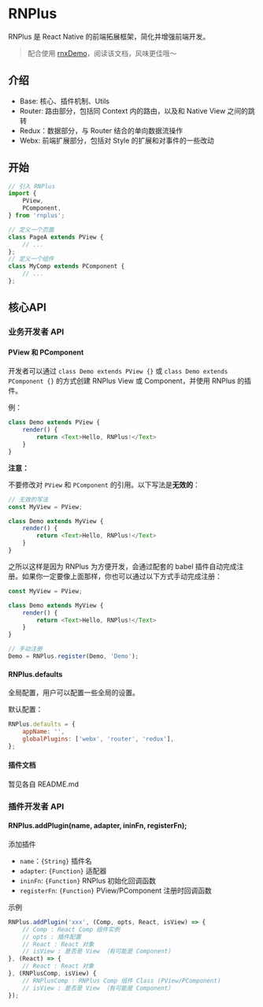 RNPlus
===

RNPlus 是 React Native 的前端拓展框架，简化并增强前端开发。

> 配合使用 [rnxDemo](https://github.com/dragonwong/rnxDemo)，阅读该文档，风味更佳哦～

## 介绍

* Base: 核心、插件机制、Utils
* Router: 路由部分，包括同 Context 内的路由，以及和 Native View 之间的跳转
* Redux：数据部分，与 Router 结合的单向数据流操作
* Webx: 前端扩展部分，包括对 Style 的扩展和对事件的一些改动

## 开始

```js
// 引入 RNPlus
import {
    PView,
    PComponent,
} from 'rnplus';

// 定义一个页面
class PageA extends PView {
    // ...
};
// 定义一个组件
class MyComp extends PComponent {
    // ...
};
```

## 核心API

### 业务开发者 API

#### PView 和 PComponent

开发者可以通过 `class Demo extends PView {}` 或 `class Demo extends PComponent {}` 的方式创建 RNPlus View 或 Component，并使用 RNPlus 的插件。

例：

```js
class Demo extends PView {
    render() {
        return <Text>Hello, RNPlus!</Text>
    }
}
```

**注意：**

不要修改对 `PView` 和 `PComponent` 的引用。以下写法是**无效的**：

```js
// 无效的写法
const MyView = PView;

class Demo extends MyView {
    render() {
        return <Text>Hello, RNPlus!</Text>
    }
}
```

之所以这样是因为 RNPlus 为方便开发，会通过配套的 babel 插件自动完成注册。如果你一定要像上面那样，你也可以通过以下方式手动完成注册：

```js
const MyView = PView;

class Demo extends MyView {
    render() {
        return <Text>Hello, RNPlus!</Text>
    }
}

// 手动注册
Demo = RNPlus.register(Demo, 'Demo');
```

#### RNPlus.defaults

全局配置，用户可以配置一些全局的设置。

默认配置：

```js
RNPlus.defaults = {
    appName: '',
    globalPlugins: ['webx', 'router', 'redux'],
};
```

#### 插件文档

暂见各自 README.md

### 插件开发者 API

#### RNPlus.addPlugin(name, adapter, ininFn, registerFn);

添加插件
* `name`：`{String}` 插件名
* `adapter`: `{Function}` 适配器
* `ininFn`: `{Function}` RNPlus 初始化回调函数
* `registerFn`: `{Function}` PView/PComponent 注册时回调函数

示例

```js
RNPlus.addPlugin('xxx', (Comp, opts, React, isView) => {
    // Comp : React Comp 组件实例
    // opts : 插件配置
    // React : React 对象
    // isView : 是否是 View （有可能是 Component）
}, (React) => {
    // React : React 对象
}, (RNPlusComp, isView) {
    // RNPlusComp : RNPlus Comp 组件 Class (PView/PComponent)
    // isView : 是否是 View （有可能是 Component）
});
```
